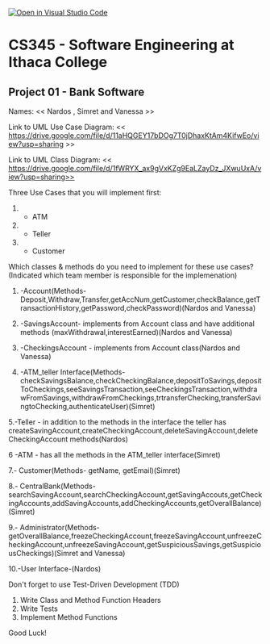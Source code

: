 [![Open in Visual Studio Code](https://classroom.github.com/assets/open-in-vscode-c66648af7eb3fe8bc4f294546bfd86ef473780cde1dea487d3c4ff354943c9ae.svg)](https://classroom.github.com/online_ide?assignment_repo_id=10008270&assignment_repo_type=AssignmentRepo)
# CS345 - Software Engineering at Ithaca College
## Project 01 - Bank Software

Names:
<< Nardos , Simret and Vanessa >>

Link to UML Use Case Diagram:
<< https://drive.google.com/file/d/11aHQGEY17bDOg7T0jDhaxKtAm4KifwEo/view?usp=sharing >>

Link to UML Class Diagram:
<< https://drive.google.com/file/d/1fWRYX_ax9gVxKZg9EaLZayDz_JXwuUxA/view?usp=sharing>>

Three Use Cases that you will implement first:
1. - ATM
2. - Teller
3. - Customer

Which classes & methods do you need to implement for these use cases?
(Indicated which team member is responsible for the implemenation)
1. -Account(Methods- Deposit,Withdraw,Transfer,getAccNum,getCustomer,checkBalance,getTransactionHistory,getPassword,checkPassword)(Nardos and Vanessa)

2. -SavingsAccount- implements from Account class and have additional methods (maxWithdrawal,interestEarned)(Nardos and Vanessa)

3. -CheckingsAccount - implements from Account class(Nardos and Vanessa)

4. -ATM_teller Interface(Methods-checkSavingsBalance,checkCheckingBalance,depositToSavings,depositToCheckings,seeSavingsTransaction,seeCheckingsTransaction,withdrawFromSavings,withdrawFromCheckings,trtransferChecking,transferSavingtoChecking,authenticateUser)(Simret)

5.-Teller - in addition to the methods in the interface the teller has createSavingAccount,createCheckingAccount,deleteSavingAccount,deleteCheckingAccount methods(Nardos)

6 -ATM - has all the methods in the ATM_teller interface(Simret)

7.- Customer(Methods- getName, getEmail)(Simret)

8.- CentralBank(Methods- searchSavingAccount,searchCheckingAccount,getSavingAccouts,getCheckingAccounts,addSavingAccounts,addCheckingAccounts,getOverallBalance)(Simret)

9.- Administrator(Methods- getOverallBalance,freezeCheckingAccount,freezeSavingAccount,unfreezeCheckingAccount,unfreezeSavingAccount,getSuspiciousSavings,getSuspiciousCheckings)(Simret and Vanessa)

10.-User Interface-(Nardos)

Don't forget to use Test-Driven Development (TDD)
1. Write Class and Method Function Headers
2. Write Tests
3. Implement Method Functions

Good Luck!


